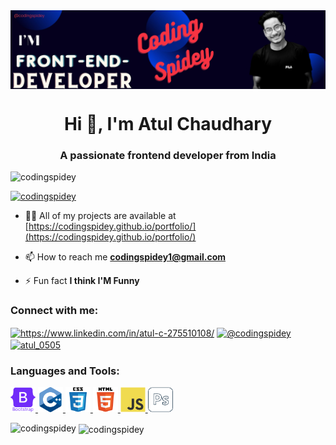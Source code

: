<img align="center" src="https://raw.githubusercontent.com/codingspidey/codingspidey/main/@codingspidey.jpg"/>
<h1 align="center">Hi 👋, I'm Atul Chaudhary</h1>
<h3 align="center">A passionate frontend developer from India</h3>

<p align="left"> <img src="https://komarev.com/ghpvc/?username=codingspidey&label=Profile%20views&color=0e75b6&style=flat" alt="codingspidey" /> </p>

<p align="left"> <a href="https://github.com/ryo-ma/github-profile-trophy"><img src="https://github-profile-trophy.vercel.app/?username=codingspidey" alt="codingspidey" /></a> </p>

- 👨‍💻 All of my projects are available at [https://codingspidey.github.io/portfolio/](https://codingspidey.github.io/portfolio/)

- 📫 How to reach me **codingspidey1@gmail.com**

- ⚡ Fun fact **I think I'M Funny**

<h3 align="left">Connect with me:</h3>
<p align="left">
<a href="https://linkedin.com/in/https://www.linkedin.com/in/atul-c-275510108/" target="blank"><img align="center" src="https://cdn.jsdelivr.net/npm/simple-icons@3.0.1/icons/linkedin.svg" alt="https://www.linkedin.com/in/atul-c-275510108/" height="30" width="40" /></a>
<a href="https://instagram.com/@codingspidey" target="blank"><img align="center" src="https://cdn.jsdelivr.net/npm/simple-icons@3.0.1/icons/instagram.svg" alt="@codingspidey" height="30" width="40" /></a>
<a href="https://www.codechef.com/users/atul_0505" target="blank"><img align="center" src="https://cdn.jsdelivr.net/npm/simple-icons@3.1.0/icons/codechef.svg" alt="atul_0505" height="30" width="40" /></a>
</p>

<h3 align="left">Languages and Tools:</h3>
<p align="left"> <a href="https://getbootstrap.com" target="_blank"> <img src="https://raw.githubusercontent.com/devicons/devicon/master/icons/bootstrap/bootstrap-plain-wordmark.svg" alt="bootstrap" width="40" height="40"/> </a> <a href="https://www.w3schools.com/cpp/" target="_blank"> <img src="https://raw.githubusercontent.com/devicons/devicon/master/icons/cplusplus/cplusplus-original.svg" alt="cplusplus" width="40" height="40"/> </a> <a href="https://www.w3schools.com/css/" target="_blank"> <img src="https://raw.githubusercontent.com/devicons/devicon/master/icons/css3/css3-original-wordmark.svg" alt="css3" width="40" height="40"/> </a> <a href="https://www.w3.org/html/" target="_blank"> <img src="https://raw.githubusercontent.com/devicons/devicon/master/icons/html5/html5-original-wordmark.svg" alt="html5" width="40" height="40"/> </a> <a href="https://developer.mozilla.org/en-US/docs/Web/JavaScript" target="_blank"> <img src="https://raw.githubusercontent.com/devicons/devicon/master/icons/javascript/javascript-original.svg" alt="javascript" width="40" height="40"/> </a> <a href="https://www.photoshop.com/en" target="_blank"> <img src="https://raw.githubusercontent.com/devicons/devicon/master/icons/photoshop/photoshop-line.svg" alt="photoshop" width="40" height="40"/> </a> </p>

<p><img align="left" src="https://github-readme-stats.vercel.app/api/top-langs?username=codingspidey&show_icons=true&locale=en&layout=compact" alt="codingspidey" /></p>

<p>&nbsp;<img align="center" src="https://github-readme-stats.vercel.app/api?username=codingspidey&show_icons=true&locale=en" alt="codingspidey" /></p>

